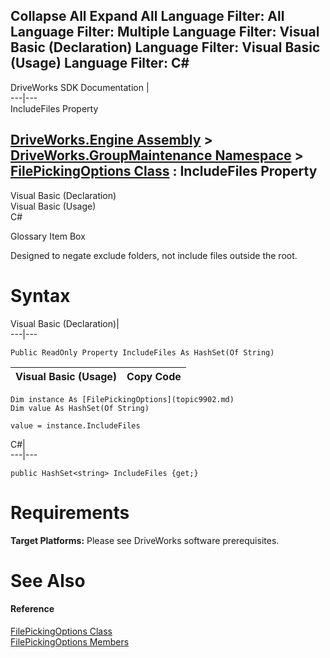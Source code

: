 Collapse All Expand All Language Filter: All  Language Filter: Multiple  Language Filter: Visual Basic (Declaration) Language Filter: Visual Basic (Usage) Language Filter: C#  
---  
DriveWorks SDK Documentation  |   
---|---  
IncludeFiles Property   
  
[DriveWorks.Engine Assembly](topic2156.md) > [DriveWorks.GroupMaintenance Namespace](topic9628.md) > [FilePickingOptions Class](topic9902.md) : IncludeFiles Property  
---  
  
Visual Basic (Declaration)    
Visual Basic (Usage)    
C# 

Glossary Item Box

Designed to negate exclude folders, not include files outside the root. 

# Syntax

Visual Basic (Declaration)|   
---|---  
      
    
    Public ReadOnly Property IncludeFiles As HashSet(Of String)  
  
Visual Basic (Usage)| Copy Code  
---|---  
      
    
    Dim instance As [FilePickingOptions](topic9902.md)
    Dim value As HashSet(Of String)
     
    value = instance.IncludeFiles  
  
C#|   
---|---  
      
    
    public HashSet<string> IncludeFiles {get;}  
  
# Requirements

**Target Platforms:** Please see DriveWorks software prerequisites.

# See Also

#### Reference

[FilePickingOptions Class](topic9902.md)   
[FilePickingOptions Members](topic9903.md)


